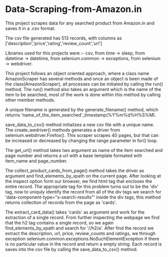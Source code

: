 # Data-Scraping-from-Amazon.in

This project scrapes data for any searched product from Amazon.in and saves it in a .csv format.

The csv file generated has 513 records, with columns as ['description','price','rating','review_count','url']

Libraries used for this projects were :- 
csv, from time -> sleep, from datetime -> datetime, from selenium.common -> exceptions, from selenium -> webdriver.

This project follows an object oriented approach, where a class name AmazonScraper has several methods and once an object is been made of the class(AmazonScraper), all processes can be initiated by calling the run() method.
The run() method also takes an argument which is the name of the item to be searched, most of the work is done within this method by calling other member methods.

A unique filename is generated by the generate_filename() method, which returns 'name_of_the_item_searched'_timestamp(%Y%m%d%H%S%M).

save_data_to_csv() method initializes a new csv file with a unique name.
The create_wedriver() methods generates a driver from selenium.webdriver.Firefox(). This scraper scrapes 40 pages, but that can be increased or decreased by changing the range parameter in for() loop.

The get_url() method takes two argument as name of the item searched and page number and returns a url with a base template formated with item_name and page_number.

The collect_product_cards_from_page() method takes the driver as argument and find_elements_by_xpath on the current page. After looking at the inspect option form our browser, we find html tag that encloses the entire record. The appropriate tag for this problem turns out to be the 'div' tag, now to uniquly identify the record from all of the div tags we search for 'data-component-type="s-search-results"' inside the div tags, this method returns collection of records from the page as 'cards'.

The extract_card_data() takes 'cards' as argument and work for the extraction of a single record. From further inspecting the webpage we find that the h2 tag contains a single record, so we again find_elements_by_xpath and search for '//h2/a'. 
After find the record we extract the description, url, price, review_counts and ratings, we through exception selenium.common.exceptions.NoSuchElementException if there is no particular value in the record and return a empty string. 
Each record is saves into the csv file by calling the save_data_to_csv() method.



